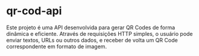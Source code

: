 # qr-cod-api
Este projeto é uma API desenvolvida para gerar QR Codes de forma dinâmica e eficiente. Através de requisições HTTP simples, o usuário pode enviar textos, URLs ou outros dados, e receber de volta um QR Code correspondente em formato de imagem.
